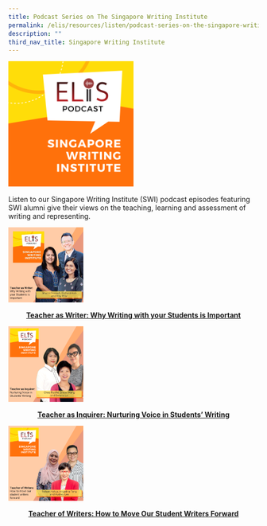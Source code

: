 ```yaml
---
title: Podcast Series on The Singapore Writing Institute
permalink: /elis/resources/listen/podcast-series-on-the-singapore-writing-institute/
description: ""
third_nav_title: Singapore Writing Institute
---
```

<img src="/images/final-elis-series-podcast-artwork-2021.png" 
     style="width:50%">
		 
Listen to our Singapore Writing Institute (SWI) podcast episodes featuring SWI alumni give their views on the teaching, learning and assessment of writing and representing.

<p><a href="https://staging.d1wti0p44mqune.amplifyapp.com/elis/resources/listen/teacher-as-writer-why-writing-with-your-students-is-important/">
<img src="/images/7-september_tla-and-ci-thumbnails-w-title-only-2-imresizer.jpg" style="width:30%">
<center><b>Teacher as Writer: Why Writing with your Students is Important</b></center>
</a></p>

<p><a href="https://staging.d1wti0p44mqune.amplifyapp.com/elis/resources/listen/teacher-as-inquirer-nurturing-voice-in-students-writing/">
<img src="/images/22.png" style="width:30%">
<center><b>Teacher as Inquirer: Nurturing Voice in Students’ Writing</b></center>
</a></p>

<p><a href="https://staging.d1wti0p44mqune.amplifyapp.com/elis/resources/listen/teacher-of-writers-how-to-move-our-student-writers-forward/">
<img src="/images/final-tla-and-swi-ci-and-gm-thumbnails-w-title-only-(1).png" style="width:30%">
<center><b>Teacher of Writers: How to Move Our Student Writers Forward</b></center>
</a></p>






